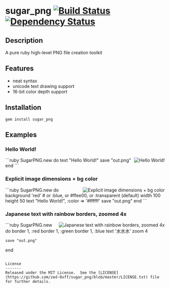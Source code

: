 sugar_png    [![Build Status](https://secure.travis-ci.org/zed-0xff/sugar_png.png)](http://secure.travis-ci.org/zed-0xff/sugar_png)  [![Dependency Status](https://gemnasium.com/zed-0xff/sugar_png.png)](https://gemnasium.com/zed-0xff/sugar_png)
======


Description
-----------
A pure ruby high-level PNG file creation toolkit

Features
--------
 * neat syntax
 * unicode text drawing support
 * 16-bit color depth support

Installation
------------
    gem install sugar_png

Examples
--------

### Hello World!
<img src="//raw.github.com/zed-0xff/sugar_png/master/samples/readme/hello_world.png" alt="Hello World!" title="Hello World!" align="right" />
```ruby
  SugarPNG.new do
    text "Hello World!"
    save "out.png"
  end
```

### Explicit image dimensions + bg color
<img src="//raw.github.com/zed-0xff/sugar_png/master/samples/readme/explicit_image_dimensions_bg_color.png" alt="Explicit image dimensions + bg color" title="Explicit image dimensions + bg color" align="right" />
```ruby
  SugarPNG.new do
    background 'red' # or :blue, or #ffee00, or :transparent (default)
    width 100
    height 50
    text "Hello World!", :color => '#ffffff'
    save "out.png"
  end
```

### Japanese text with rainbow borders, zoomed 4x
<img src="//raw.github.com/zed-0xff/sugar_png/master/samples/readme/japanese_text_with_rainbow_borders_zoomed_4x.png" alt="Japanese text with rainbow borders, zoomed 4x" title="Japanese text with rainbow borders, zoomed 4x" align="right" />
```ruby
  SugarPNG.new do
    border 1, :red
    border 1, :green
    border 1, :blue
    text '水水水'
    zoom 4

    save "out.png"
  end
```

License
-------
Released under the MIT License.  See the [LICENSE](https://github.com/zed-0xff/sugar_png/blob/master/LICENSE.txt) file for further details.
